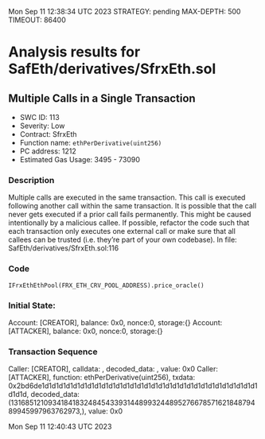 Mon Sep 11 12:38:34 UTC 2023
STRATEGY: pending
MAX-DEPTH: 500
TIMEOUT: 86400
# Analysis results for SafEth/derivatives/SfrxEth.sol

## Multiple Calls in a Single Transaction
- SWC ID: 113
- Severity: Low
- Contract: SfrxEth
- Function name: `ethPerDerivative(uint256)`
- PC address: 1212
- Estimated Gas Usage: 3495 - 73090

### Description

Multiple calls are executed in the same transaction.
This call is executed following another call within the same transaction. It is possible that the call never gets executed if a prior call fails permanently. This might be caused intentionally by a malicious callee. If possible, refactor the code such that each transaction only executes one external call or make sure that all callees can be trusted (i.e. they’re part of your own codebase).
In file: SafEth/derivatives/SfrxEth.sol:116

### Code

```
IFrxEthEthPool(FRX_ETH_CRV_POOL_ADDRESS).price_oracle()
```

### Initial State:

Account: [CREATOR], balance: 0x0, nonce:0, storage:{}
Account: [ATTACKER], balance: 0x0, nonce:0, storage:{}

### Transaction Sequence

Caller: [CREATOR], calldata: , decoded_data: , value: 0x0
Caller: [ATTACKER], function: ethPerDerivative(uint256), txdata: 0x2bd6de1d1d1d1d1d1d1d1d1d1d1d1d1d1d1d1d1d1d1d1d1d1d1d1d1d1d1d1d1d1d1d1d1d, decoded_data: (13168512109341841832484543393144899324489527667857162184879489945997963762973,), value: 0x0


Mon Sep 11 12:40:43 UTC 2023
